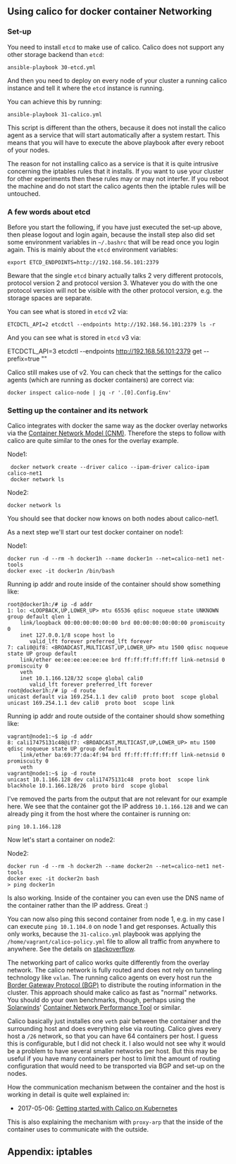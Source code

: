
## Using calico for docker container Networking

### Set-up

You need to install `etcd` to make use of calico. Calico does not support any other storage backend than `etcd`:

    ansible-playbook 30-etcd.yml

And then you need to deploy on every node of your cluster a running calico instance and tell it where the `etcd` instance is running.

You can achieve this by running:

    ansible-playbook 31-calico.yml

This script is different than the others, because it does not install the calico agent as a service that will start automatically after a system restart. This means that you will have to execute the above playbook after every reboot of your nodes.

The reason for not installing calico as a service is that it is quite intrusive concerning the iptables rules that it installs. If you want to use your cluster for other experiments then these rules may or may not interfer. If you reboot the machine and do not start the calico agents then the iptable rules will be untouched.

### A few words about etcd

Before you start the following, if you have just executed the set-up above, then please logout and login again, because the install step also did set some environment variables in `~/.bashrc` that will be read once you login again. This is mainly about the `etcd` environment variables:

    export ETCD_ENDPOINTS=http://192.168.56.101:2379

Beware that the single `etcd` binary actually talks 2 very different protocols, protocol version 2 and protocol version 3. Whatever you do with the one protocol version will not be visible with the other protocol version, e.g. the storage spaces are separate.

You can see what is stored in `etcd` v2 via:

    ETCDCTL_API=2 etcdctl --endpoints http://192.168.56.101:2379 ls -r

And you can see what is stored in `etcd` v3 via:

   ETCDCTL_API=3 etcdctl --endpoints http://192.168.56.101:2379 get --prefix=true ""

Calico still makes use of v2. You can check that the settings for the calico agents (which are running as docker containers) are correct via:

    docker inspect calico-node | jq -r '.[0].Config.Env'

### Setting up the container and its network

Calico integrates with docker the same way as the docker overlay networks via the [Container Network Model (CNM)](https://github.com/docker/libnetwork/blob/master/docs/design.md). Therefore the steps to follow with calico are quite similar to the ones for the overlay example.

Node1:

     docker network create --driver calico --ipam-driver calico-ipam calico-net1
     docker network ls

Node2:

    docker network ls

You should see that docker now knows on both nodes about calico-net1.

As a next step we'll start our test docker container on node1:

Node1:

    docker run -d --rm -h docker1h --name docker1n --net=calico-net1 net-tools
    docker exec -it docker1n /bin/bash

Running ip addr and route inside of the container should show something like:

    root@docker1h:/# ip -d addr
    1: lo: <LOOPBACK,UP,LOWER_UP> mtu 65536 qdisc noqueue state UNKNOWN group default qlen 1
        link/loopback 00:00:00:00:00:00 brd 00:00:00:00:00:00 promiscuity 0
        inet 127.0.0.1/8 scope host lo
           valid_lft forever preferred_lft forever
    7: cali0@if8: <BROADCAST,MULTICAST,UP,LOWER_UP> mtu 1500 qdisc noqueue state UP group default
        link/ether ee:ee:ee:ee:ee:ee brd ff:ff:ff:ff:ff:ff link-netnsid 0 promiscuity 0
        veth
        inet 10.1.166.128/32 scope global cali0
           valid_lft forever preferred_lft forever
    root@docker1h:/# ip -d route
    unicast default via 169.254.1.1 dev cali0  proto boot  scope global
    unicast 169.254.1.1 dev cali0  proto boot  scope link

Running ip addr and route outside of the container should show something like:

    vagrant@node1:~$ ip -d addr
    8: cali17475131c48@if7: <BROADCAST,MULTICAST,UP,LOWER_UP> mtu 1500 qdisc noqueue state UP group default
        link/ether ba:69:77:da:4f:94 brd ff:ff:ff:ff:ff:ff link-netnsid 0 promiscuity 0
        veth
    vagrant@node1:~$ ip -d route
    unicast 10.1.166.128 dev cali17475131c48  proto boot  scope link
    blackhole 10.1.166.128/26  proto bird  scope global

I've removed the parts from the output that are not relevant for our example here. We see that the container got the IP address `10.1.166.128` and we can already ping it from the host where the container is running on:

    ping 10.1.166.128

Now let's start a container on node2:

Node2:

    docker run -d --rm -h docker2h --name docker2n --net=calico-net1 net-tools
    docker exec -it docker2n bash
    > ping docker1n

Is also working. Inside of the container you can even use the DNS name of the container rather than the IP address. Great :)

You can now also ping this second container from node 1, e.g. in my case I can execute `ping 10.1.104.0` on node 1 and get responses. Actually this only works, because the `31-calico.yml` playbook was applying the `/home/vagrant/calico-policy.yml` file to allow all traffic from anywhere to anywhere. See the details on [stackoverflow](https://stackoverflow.com/questions/47591469/turning-off-the-calico-felix-iptables-rules-or-allow-all-profile).

The networking part of calico works quite differently from the overlay network. The calico network is fully routed and does not rely on tunneling technology like `vxlan`. The running calico agents on every host run the [Border Gateway Protocol (BGP)](https://en.wikipedia.org/wiki/Border_Gateway_Protocol) to distribute the routing information in the cluster. This approach should make calico as fast as "normal" networks. You should do your own benchmarks, though, perhaps using the [Solarwinds](https://github.com/solarwinds)' [Container Network Performance Tool](https://github.com/solarwinds/containers/tree/master/cnpt) or similar.

Calico basically just installes one `veth` pair between the container and the surrounding host and does everything else via routing. Calico gives every host a `/26` network, so that you can have 64 containers per host. I guess this is configurable, but I did not check it. I also would not see why it would be a problem to have several smaller networks per host. But this may be useful if you have many containers per host to limit the amount of routing configuration that would need to be transported via BGP and set-up on the nodes.

How the communication mechanism between the container and the host is working in detail is quite well explained in:

* 2017-05-06: [Getting started with Calico on Kubernetes](http://www.dasblinkenlichten.com/getting-started-with-calico-on-kubernetes/)

This is also explaining the mechanism with `proxy-arp` that the inside of the container uses to communicate with the outside.

## Appendix: iptables
